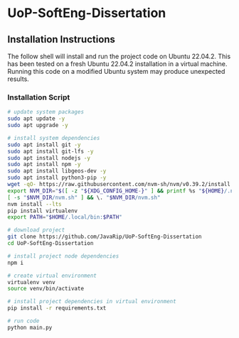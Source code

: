 # UoP-SoftEng-Dissertation

## Installation Instructions

The follow shell will install and run the project code on Ubuntu 22.04.2. 
This has been tested on a fresh Ubuntu 22.04.2 installation in a virtual machine. 
Running this code on a modified Ubuntu system may produce unexpected results.

### Installation Script

```bash
# update system packages
sudo apt update -y
sudo apt upgrade -y

# install system dependencies
sudo apt install git -y
sudo apt install git-lfs -y
sudo apt install nodejs -y
sudo apt install npm -y
sudo apt install libgeos-dev -y
sudo apt install python3-pip -y
wget -qO- https://raw.githubusercontent.com/nvm-sh/nvm/v0.39.2/install.sh | bash
export NVM_DIR="$([ -z "${XDG_CONFIG_HOME-}" ] && printf %s "${HOME}/.nvm" || printf %s "${XDG_CONFIG_HOME}/nvm")"
[ -s "$NVM_DIR/nvm.sh" ] && \. "$NVM_DIR/nvm.sh"
nvm install --lts
pip install virtualenv
export PATH="$HOME/.local/bin:$PATH"

# download project
git clone https://github.com/JavaRip/UoP-SoftEng-Dissertation
cd UoP-SoftEng-Dissertation

# install project node dependencies
npm i

# create virtual environment
virtualenv venv
source venv/bin/activate

# install project dependencies in virtual environment
pip install -r requirements.txt

# run code
python main.py
```
